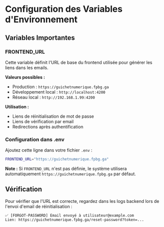 # Configuration des Variables d'Environnement

## Variables Importantes

### FRONTEND_URL
Cette variable définit l'URL de base du frontend utilisée pour générer les liens dans les emails.

**Valeurs possibles :**
- Production : `https://guichetnumerique.fpbg.ga`
- Développement local : `http://localhost:4200`
- Réseau local : `http://192.168.1.99:4200`

**Utilisation :**
- Liens de réinitialisation de mot de passe
- Liens de vérification par email
- Redirections après authentification

### Configuration dans .env

Ajoutez cette ligne dans votre fichier `.env` :

```bash
FRONTEND_URL="https://guichetnumerique.fpbg.ga"
```

**Note :** Si `FRONTEND_URL` n'est pas définie, le système utilisera automatiquement `https://guichetnumerique.fpbg.ga` par défaut.

## Vérification

Pour vérifier que l'URL est correcte, regardez dans les logs backend lors de l'envoi d'email de réinitialisation :

```
✅ [FORGOT-PASSWORD] Email envoyé à utilisateur@example.com
Lien: https://guichetnumerique.fpbg.ga/reset-password?token=...
```
